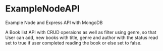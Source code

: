 # ExampleNodeAPI
Example Node and Express API with MongoDB


A Book list API with CRUD operaions as well as filter using genre, so that User can add, new books with title, genre and author with the status read set to true if user completed reading the book or else set to false.

